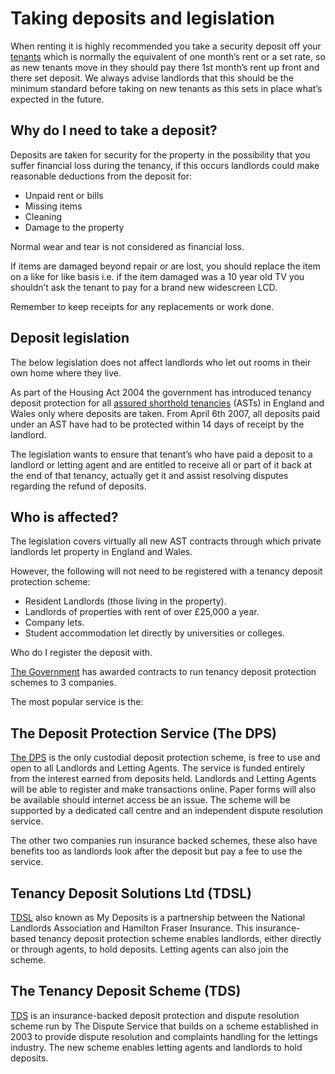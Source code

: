 Taking deposits and legislation
===============================
When renting it is highly recommended you take a security deposit off your
[tenants](/p15) which is normally the equivalent of one month’s rent or a set
rate, so as new tenants move in they should pay there 1st month’s rent up front
and there set deposit. We always advise landlords that this should be the
minimum standard before taking on new tenants as this sets in place what’s
expected in the future.


Why do I need to take a deposit?
--------------------------------


Deposits are taken for security for the property in the possibility that you
suffer financial loss during the tenancy, if this occurs landlords could make
reasonable deductions from the deposit for:


* Unpaid rent or bills
* Missing items
* Cleaning
* Damage to the property


Normal wear and tear is not considered as financial loss.


If items are damaged beyond repair or are lost, you should replace the item on a
like for like basis i.e. if the item damaged was a 10 year old TV you shouldn’t
ask the tenant to pay for a brand new widescreen LCD.


Remember to keep receipts for any replacements or work done.


Deposit legislation
-------------------


The below legislation does not affect landlords who let out rooms in their own
home where they live.


As part of the Housing Act 2004 the government has introduced tenancy deposit
protection for all [assured shorthold tenancies](/ta-shorthold) (ASTs) in
England and Wales only where deposits are taken. From April 6th 2007, all
deposits paid under an AST have had to be protected within 14 days of receipt by
the landlord.


The legislation wants to ensure that tenant’s who have paid a deposit to a
landlord or letting agent and are entitled to receive all or part of it back at
the end of that tenancy, actually get it and assist resolving disputes regarding
the refund of deposits.


Who is affected?
----------------


The legislation covers virtually all new AST contracts through which private
landlords let property in England and Wales.


However, the following will not need to be registered with a tenancy deposit
protection scheme:


* Resident Landlords (those living in the property).
* Landlords of properties with rent of over £25,000 a year.
* Company lets.
* Student accommodation let directly by universities or colleges.


Who do I register the deposit with.


[The Government](https://www.gov.uk/tenancy-deposit-protection) has awarded
contracts to run tenancy deposit protection schemes to 3 companies.


The most popular service is the:


The Deposit Protection Service (The DPS)
----------------------------------------


[The DPS](http://www.depositprotection.com/) is the only custodial deposit
protection scheme, is free to use and open to all Landlords and Letting Agents.
The service is funded entirely from the interest earned from deposits held.
Landlords and Letting Agents will be able to register and make transactions
online. Paper forms will also be available should internet access be an issue.
The scheme will be supported by a dedicated call centre and an independent
dispute resolution service.


The other two companies run insurance backed schemes, these also have benefits
too as landlords look after the deposit but pay a fee to use the service.


Tenancy Deposit Solutions Ltd (TDSL)
------------------------------------


[TDSL](http://www.mydeposits.co.uk/) also known as My Deposits is a partnership
between the National Landlords Association and Hamilton Fraser Insurance. This
insurance-based tenancy deposit protection scheme enables landlords, either
directly or through agents, to hold deposits. Letting agents can also join the
scheme.


The Tenancy Deposit Scheme (TDS)
--------------------------------


[TDS](http://www.thedisputeservice.co.uk) is an insurance-backed deposit
protection and dispute resolution scheme run by The Dispute Service that builds
on a scheme established in 2003 to provide dispute resolution and complaints
handling for the lettings industry. The new scheme enables letting agents and
landlords to hold deposits.


